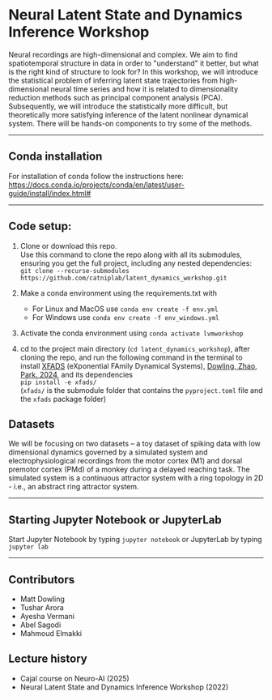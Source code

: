 # Neural Latent State and Dynamics Inference Workshop

Neural recordings are high-dimensional and complex.
 We aim to find spatiotemporal structure in data in order to "understand" it better, but what is the right kind of structure to look for?
In this workshop, we will introduce the statistical problem of inferring latent state trajectories from high-dimensional neural time series and how it is related to dimensionality reduction methods such as principal component analysis (PCA).
Subsequently, we will introduce the statistically more difficult, but theoretically more satisfying inference of the latent nonlinear dynamical system.
There will be hands-on components to try some of the methods.

---
## Conda installation

For installation of conda follow the instructions here: https://docs.conda.io/projects/conda/en/latest/user-guide/install/index.html#

---
## Code setup:

1. Clone or download this repo. \
   Use this command to clone the repo along with all its submodules, ensuring you get the full project, including any nested dependencies: \
   `git clone --recurse-submodules https://github.com/catniplab/latent_dynamics_workshop.git`

2. Make a conda environment using the requirements.txt with 
    - For Linux and MacOS use `conda env create -f env.yml`
    - For Windows use `conda env create -f env_windows.yml`

3. Activate the conda environment using `conda activate lvmworkshop`

4. cd to the project main directory (`cd latent_dynamics_workshop`), after cloning the repo, and run the following command in the terminal to install [XFADS](https://github.com/catniplab/xfads/) (eXponential FAmily Dynamical Systems), [Dowling, Zhao, Park. 2024](https://arxiv.org/abs/2403.01371),  and its dependencies \
   `pip install -e xfads/` \
   (`xfads/` is the submodule folder that contains the `pyproject.toml` file and the `xfads` package folder)

## Datasets

We will be focusing on two datasets – a toy dataset of spiking data with low dimensional dynamics governed by
a simulated system and electrophysiological recordings from the motor cortex (M1) and dorsal premotor cortex (PMd) of a monkey during a delayed reaching task.
The simulated system is a continuous attractor system with a ring topology in 2D - i.e., an abstract ring attractor system.

---
## Starting Jupyter Notebook or JupyterLab
Start Jupyter Notebook by typing `jupyter notebook`
or JupyterLab by typing `jupyter lab`

---
## Contributors

 - Matt Dowling
 - Tushar Arora
 - Ayesha Vermani
 - Abel Sagodi
 - Mahmoud Elmakki

## Lecture history
 - Cajal course on Neuro-AI (2025)
 - Neural Latent State and Dynamics Inference Workshop (2022)